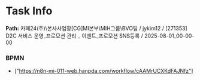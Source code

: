 # Task Info

**Path:** 카페24(주)\본사사업장\[CG]MI본부\MIH그룹\BVO팀 / jykim12 / [271353] D2C 서비스 운영_프로모션 관리 _ 이벤트_프로모션 SNS등록 / 2025-08-01_00-00-00

### BPMN
- ["https://n8n-mi-011-web.hanpda.com/workflow/cAAMrUCXKdFAJNfz"]

